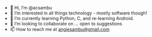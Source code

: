 - 👋 Hi, I’m @acsambu
- 👀 I’m interested in all things technology - mostly software though!
- 🌱 I’m currently learning Python, C, and re-learning Android.
- 💞️ I’m looking to collaborate on ... open to suggestions
- 📫 How to reach me at angiesambu@gmail.com

<!---
acsambu/acsambu is a ✨ special ✨ repository because its `README.md` (this file) appears on your GitHub profile.
You can click the Preview link to take a look at your changes.
--->
